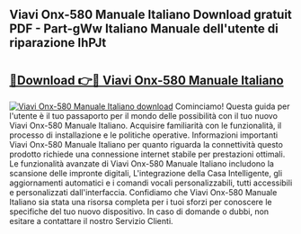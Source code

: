 ## Viavi Onx-580 Manuale Italiano Download gratuit PDF - Part-gWw Italiano Manuale dell'utente di riparazione IhPJt

# <h2><a href="http://dfgwqm7.blite.top/?on=Viavi+Onx-580+Manuale+Italiano">🔗Download 👉🔴 Viavi Onx-580 Manuale Italiano</a></h2>

[![Viavi Onx-580 Manuale Italiano download](https://i.imgur.com/lujVjoI.png)](http://dfgwqm7.blite.top/?on=Viavi+Onx-580+Manuale+Italiano)
Cominciamo! Questa guida per l'utente è il tuo passaporto per il mondo delle possibilità con il tuo nuovo Viavi Onx-580 Manuale Italiano. Acquisire familiarità con le funzionalità, il processo di installazione e le politiche operative. Informazioni importanti Viavi Onx-580 Manuale Italiano per quanto riguarda la connettività questo prodotto richiede una connessione internet stabile per prestazioni ottimali. Le funzionalità avanzate di Viavi Onx-580 Manuale Italiano includono la scansione delle impronte digitali, L'integrazione della Casa Intelligente, gli aggiornamenti automatici e i comandi vocali personalizzabili, tutti accessibili e personalizzati dall'interfaccia. Confidiamo che Viavi Onx-580 Manuale Italiano sia stata una risorsa completa per i tuoi sforzi per conoscere le specifiche del tuo nuovo dispositivo. In caso di domande o dubbi, non esitare a contattare il nostro Servizio Clienti.

